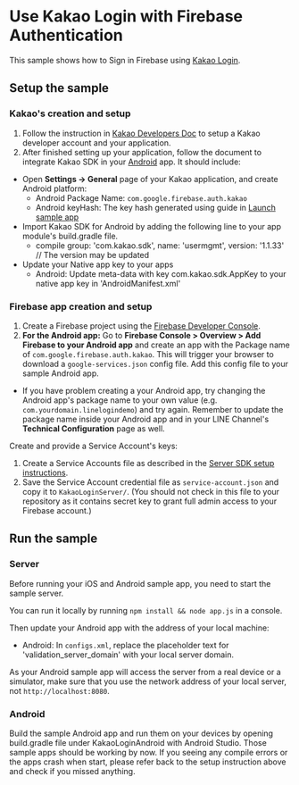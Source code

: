 # Use Kakao Login with Firebase Authentication

This sample shows how to Sign in Firebase using [Kakao Login](https://developers.kakao.com/docs).

## Setup the sample

### Kakao's creation and setup

 1. Follow the instruction in [Kakao Developers Doc](https://developers.kakao.com/docs/android#getting-started-create-app) to setup a Kakao developer account and your application.
 1. After finished setting up your application, follow the document to integrate Kakao SDK in your [Android](https://developers.kakao.com/docs/android) app. It should include:
  * Open **Settings -> General** page of your Kakao application, and create Android platform:
    * Android Package Name: `com.google.firebase.auth.kakao`
    * Android keyHash: The key hash generated using guide in [Launch sample app](https://developers.kakao.com/docs/android#getting-started-launch-sample-app)
  * Import Kakao SDK for Android by adding the following line to your app module's build.gradle file.
    *  compile group: 'com.kakao.sdk', name: 'usermgmt', version: '1.1.33' // The version may be updated
  * Update your Native app key to your apps
    * Android: Update meta-data with key com.kakao.sdk.AppKey to your native app key in 'AndroidManifest.xml'

### Firebase app creation and setup

 1. Create a Firebase project using the [Firebase Developer Console](https://console.firebase.google.com).
 1. **For the Android app:** Go to **Firebase Console > Overview > Add Firebase to your Android app** and create an app with the Package name of `com.google.firebase.auth.kakao`. This will trigger your browser to download a `google-services.json` config file. Add this config file to your sample Android app.
  * If you have problem creating a your Android app, try changing the Android app's package name to your own value (e.g. `com.yourdomain.linelogindemo`) and try again. Remember to update the package name inside your Android app and in your LINE Channel's **Technical Configuration** page as well.

Create and provide a Service Account's keys:
 1. Create a Service Accounts file as described in the [Server SDK setup instructions](https://firebase.google.com/docs/server/setup#add_firebase_to_your_app).
 1. Save the Service Account credential file as `service-account.json` and copy it to `KakaoLoginServer/`.
 (You should not check in this file to your repository as it contains secret key to grant full admin access to your Firebase account.)

## Run the sample

### Server

Before running your iOS and Android sample app, you need to start the sample server.

You can run it locally by running `npm install && node app.js` in a console.

Then update your Android app with the address of your local machine:
 * Android: In `configs.xml`, replace the placeholder text for 'validation_server_domain' with your local server domain.

As your Android sample app will access the server from a real device or a simulator, make sure that you use the network address of your local server, not `http://localhost:8080`.

### Android

Build the sample Android app and run them on your devices by opening build.gradle file under KakaoLoginAndroid with Android Studio. Those sample apps should be working by now. If you seeing any compile errors or the apps crash when start, please refer back to the setup instruction above and check if you missed anything.
